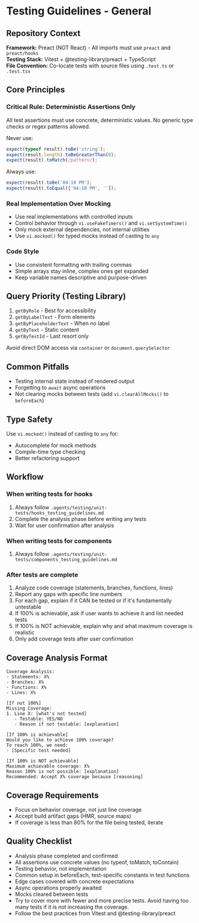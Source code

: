 # Testing Guidelines - General

## Repository Context

**Framework:** Preact (NOT React) - All imports must use `preact` and `preact/hooks`  
**Testing Stack:** Vitest + @testing-library/preact + TypeScript  
**File Convention:** Co-locate tests with source files using `.test.ts` or `.test.tsx`

## Core Principles

### Critical Rule: Deterministic Assertions Only

All test assertions must use concrete, deterministic values. No generic type checks or regex patterns allowed.

Never use:

```typescript
expect(typeof result).toBe('string');
expect(result.length).toBeGreaterThan(0);
expect(result).toMatch(/pattern/);
```

Always use:

```typescript
expect(result).toBe('04:10 PM');
expect(result).toEqual(['04:10 PM', '']);
```

### Real Implementation Over Mocking

- Use real implementations with controlled inputs
- Control behavior through `vi.useFakeTimers()` and `vi.setSystemTime()`
- Only mock external dependencies, not internal utilities
- Use `vi.mocked()` for typed mocks instead of casting to `any`

### Code Style

- Use consistent formatting with trailing commas
- Simple arrays stay inline, complex ones get expanded
- Keep variable names descriptive and purpose-driven

## Query Priority (Testing Library)

1. `getByRole` - Best for accessibility
2. `getByLabelText` - Form elements
3. `getByPlaceholderText` - When no label
4. `getByText` - Static content
5. `getByTestId` - Last resort only

Avoid direct DOM access via `container` or `document.querySelector`

## Common Pitfalls

- Testing internal state instead of rendered output
- Forgetting to `await` async operations
- Not clearing mocks between tests (add `vi.clearAllMocks()` to `beforeEach`)

## Type Safety

Use `vi.mocked()` instead of casting to `any` for:

- Autocomplete for mock methods
- Compile-time type checking
- Better refactoring support

## Workflow

### When writing tests for hooks

1. Always follow `.agents/testing/unit-tests/hooks_testing_guidelines.md`
2. Complete the analysis phase before writing any tests
3. Wait for user confirmation after analysis

### When writing tests for components

1. Always follow `.agents/testing/unit-tests/components_testing_guidelines.md`

### After tests are complete

1. Analyze code coverage (statements, branches, functions, lines)
2. Report any gaps with specific line numbers
3. For each gap, explain if it CAN be tested or if it's fundamentally untestable
4. If 100% is achievable, ask if user wants to achieve it and list needed tests
5. If 100% is NOT achievable, explain why and what maximum coverage is realistic
6. Only add coverage tests after user confirmation

## Coverage Analysis Format

```
Coverage Analysis:
- Statements: X%
- Branches: X%
- Functions: X%
- Lines: X%

[If not 100%]
Missing Coverage:
1. Line X: [what's not tested]
   - Testable: YES/NO
   - Reason if not testable: [explanation]

[If 100% is achievable]
Would you like to achieve 100% coverage?
To reach 100%, we need:
- [Specific test needed]

[If 100% is NOT achievable]
Maximum achievable coverage: X%
Reason 100% is not possible: [explanation]
Recommended: Accept X% coverage because [reasoning]
```

## Coverage Requirements

- Focus on behavior coverage, not just line coverage
- Accept build artifact gaps (HMR, source maps)
- If coverage is less than 80% for the file being tested, iterate

## Quality Checklist

- Analysis phase completed and confirmed
- All assertions use concrete values (no typeof, toMatch, toContain)
- Testing behavior, not implementation
- Common setup in beforeEach, test-specific constants in test functions
- Edge cases covered with concrete expectations
- Async operations properly awaited
- Mocks cleared between tests
- Try to cover more with fewer and more precise tests. Avoid having too many tests if it is not increasing the coverage.
- Follow the best practices from Vitest and @testing-library/preact
